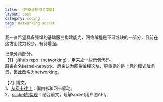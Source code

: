 ```yaml
---
title: 【网络编程相关文章】
layout: post
category: coding
tags: networking socket
---
```


我一直希望具备强悍的基础服务构建能力，网络编程是不可或缺的一部分，目前在这方面致力较少，有待增强。  

记录分两部分。  
【1】github repo（[networking](https://github.com/xanpeng/networking)），用来放一些示例代码。  
原来命名kernel-network，后来认为网络编程这块，更重要的是上层的模式和场景，因此改名为networking。  

【2】博文。  
1、[从网卡往上](http://xanpeng.github.com/linux/2012/09/08/kernel-networking-stack.html)：偏内核和网卡驱动。  
2、[socket的实现](http://xanpeng.github.com/linux/2012/09/20/socket-implementation.html)：结合前文，理解socket用户态API。  
